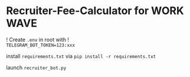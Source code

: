 # Recruiter-Fee-Calculator for WORK WAVE

! Create `.env` in root with !  
```TELEGRAM_BOT_TOKEN=123:xxx```

install `requirements.txt` via `pip install -r requirements.txt`

launch `recruiter_bot.py`
